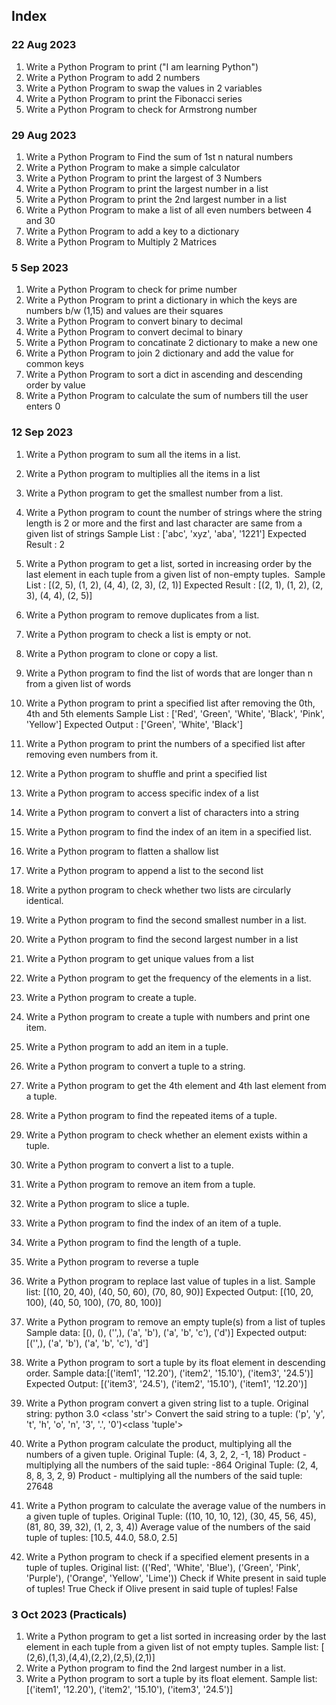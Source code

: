 ## Index

### 22 Aug 2023

1. Write a Python Program to print ("I am learning Python")
2. Write a Python Program to add 2 numbers
3. Write a Python Program to swap the values in 2 variables
4. Write a Python Program to print the Fibonacci series
5. Write a Python Program to check for Armstrong number

### 29 Aug 2023

1. Write a Python Program to Find the sum of 1st n natural numbers
2. Write a Python Program to make a simple calculator
3. Write a Python Program to print the largest of 3 Numbers
4. Write a Python Program to print the largest number in a list
5. Write a Python Program to print the 2nd largest number in a list
6. Write a Python Program to make a list of all even numbers between 4 and 30
7. Write a Python Program to add a key to a dictionary
8. Write a Python Program to Multiply 2 Matrices

### 5 Sep 2023

1. Write a Python Program to check for prime number
2. Write a Python Program to print a dictionary in which the keys are numbers b/w (1,15) and values are their squares
3. Write a Python Program to convert binary to decimal
4. Write a Python Program to convert decimal to binary
5. Write a Python Program to concatinate 2 dictionary to make a new one
6. Write a Python Program to join 2 dictionary and add the value for common keys
7. Write a Python Program to sort a dict in ascending and descending order by value
8. Write a Python Program to calculate the sum of numbers till the user enters 0

### 12 Sep 2023

1. Write a Python program to sum all the items in a list.
2. Write a Python program to multiplies all the items in a list
3. Write a Python program to get the smallest number from a list. 
4. Write a Python program to count the number of strings where the string length is 2 or more and the first and last character are same from a given list of strings
    Sample List : ['abc', 'xyz', 'aba', '1221']
    Expected Result : 2
5. Write a Python program to get a list, sorted in increasing order by the last element in each tuple from a given list of non-empty tuples. 
    Sample List : [(2, 5), (1, 2), (4, 4), (2, 3), (2, 1)]
    Expected Result : [(2, 1), (1, 2), (2, 3), (4, 4), (2, 5)]

6. Write a Python program to remove duplicates from a list. 
7. Write a Python program to check a list is empty or not. 
8. Write a Python program to clone or copy a list. 
9. Write a Python program to find the list of words that are longer than n from a given list of words
10. Write a Python program to print a specified list after removing the 0th, 4th and 5th elements
    Sample List : ['Red', 'Green', 'White', 'Black', 'Pink', 'Yellow']
    Expected Output : ['Green', 'White', 'Black']
11. Write a Python program to print the numbers of a specified list after removing even numbers from it.
12. Write a Python program to shuffle and print a specified list
13. Write a Python program to access specific index of a list
14. Write a Python program to convert a list of characters into a string
15. Write a Python program to find the index of an item in a specified list. 
16. Write a Python program to flatten a shallow list
17. Write a Python program to append a list to the second list
18. Write a python program to check whether two lists are circularly identical. 
19. Write a Python program to find the second smallest number in a list. 
20. Write a Python program to find the second largest number in a list
21. Write a Python program to get unique values from a list
22. Write a Python program to get the frequency of the elements in a list.
23. Write a Python program to create a tuple.
24. Write a Python program to create a tuple with numbers and print one item.
25. Write a Python program to add an item in a tuple.
26. Write a Python program to convert a tuple to a string.
27. Write a Python program to get the 4th element and 4th last element from a tuple.
28. Write a Python program to find the repeated items of a tuple.
29. Write a Python program to check whether an element exists within a tuple.
30. Write a Python program to convert a list to a tuple.
31. Write a Python program to remove an item from a tuple.
32. Write a Python program to slice a tuple.
33. Write a Python program to find the index of an item of a tuple.
34. Write a Python program to find the length of a tuple.
35. Write a Python program to reverse a tuple
36. Write a Python program to replace last value of tuples in a list.
    Sample list: [(10, 20, 40), (40, 50, 60), (70, 80, 90)]
    Expected Output: [(10, 20, 100), (40, 50, 100), (70, 80, 100)]
37. Write a Python program to remove an empty tuple(s) from a list of tuples
    Sample data: [(), (), ('',), ('a', 'b'), ('a', 'b', 'c'), ('d')]
    Expected output: [('',), ('a', 'b'), ('a', 'b', 'c'), 'd'] 
38. Write a Python program to sort a tuple by its float element in descending order.
    Sample data:[('item1', '12.20'), ('item2', '15.10'), ('item3', '24.5')]
    Expected Output: [('item3', '24.5'), ('item2', '15.10'), ('item1', '12.20')]
39. Write a Python program convert a given string list to a tuple.
    Original string: python 3.0 <class 'str'>
    Convert the said string to a tuple: ('p', 'y', 't', 'h', 'o', 'n', '3', '.', '0')<class 'tuple'>
40. Write a Python program calculate the product, multiplying all the numbers of a given tuple.
    Original Tuple: (4, 3, 2, 2, -1, 18)
    Product - multiplying all the numbers of the said tuple: -864
    Original Tuple: (2, 4, 8, 8, 3, 2, 9)
    Product - multiplying all the numbers of the said tuple: 27648 
41. Write a Python program to calculate the average value of the numbers in a given tuple of tuples.
    Original Tuple: ((10, 10, 10, 12), (30, 45, 56, 45), (81, 80, 39, 32), (1, 2, 3, 4))
    Average value of the numbers of the said tuple of tuples: [10.5, 44.0, 58.0, 2.5]
42. Write a Python program to check if a specified element presents in a tuple of tuples.
    Original list: (('Red', 'White', 'Blue'), ('Green', 'Pink', 'Purple'), ('Orange', 'Yellow', 'Lime'))
    Check if White present in said tuple of tuples!
    True
    Check if Olive present in said tuple of tuples!
    False

### 3 Oct 2023 (Practicals)

1. Write a Python program to get a list sorted in increasing order by the last element in each tuple from a given list of not empty tuples.
    Sample list: [ (2,6),(1,3),(4,4),(2,2),(2,5),(2,1)]
2. Write a Python program to find the 2nd largest number in a list.
3. Write a Python program to sort a tuple by its float element.
    Sample list: [('item1', '12.20'), ('item2', '15.10'), ('item3', '24.5')]